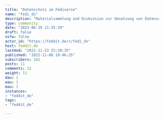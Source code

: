 ```yaml
---
title: "Datenschutz im Fediverse" 
name: "fedi_ds"
description: "Materialsammlung und Diskussion zur Umsetzung von Datenschutzvorgaben beim Entwickeln und Betreiben [föderierter Dienste](https://de.wikipedia.org/wiki/Fediverse).Aufgrund der Verbreitung, Fokus auf [Mastodon](https://joinmastodon.org/de), aber Beiträge zu anderen Diensten sind ebenso willkommen."
type: community
date: "2023-06-19 11:35:39"
draft: false
nsfw: false
actor_id: "https://feddit.de/c/fedi_ds"
host: feddit.de
lastmod: "2022-11-23 22:10:35"
published: "2022-11-08 19:46:25"
subscribers: 102
posts: 11
comments: 22
weight: 11
dau: 1
wau: 1
mau: 1
instances:
- "feddit_de"
tags: 
- "feddit_de"

---
```

